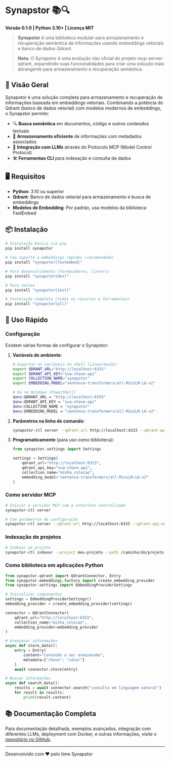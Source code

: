# Synapstor 📚🔍

**Versão 0.1.0 | Python 3.10+ | Licença MIT**

> **Synapstor** é uma biblioteca modular para armazenamento e recuperação semântica de informações usando embeddings vetoriais e banco de dados Qdrant.
>
> **Nota**: O Synapstor é uma evolução não oficial do projeto mcp-server-qdrant, expandindo suas funcionalidades para criar uma solução mais abrangente para armazenamento e recuperação semântica.

## 🔭 Visão Geral

Synapstor é uma solução completa para armazenamento e recuperação de informações baseada em embeddings vetoriais. Combinando a potência do Qdrant (banco de dados vetorial) com modelos modernos de embeddings, o Synapstor permite:

- 🔍 **Busca semântica** em documentos, código e outros conteúdos textuais
- 🧠 **Armazenamento eficiente** de informações com metadados associados
- 🔄 **Integração com LLMs** através do Protocolo MCP (Model Control Protocol)
- 🛠️ **Ferramentas CLI** para indexação e consulta de dados

## 🖥️ Requisitos

- **Python**: 3.10 ou superior
- **Qdrant**: Banco de dados vetorial para armazenamento e busca de embeddings
- **Modelos de Embedding**: Por padrão, usa modelos da biblioteca FastEmbed

## 📦 Instalação

```bash
# Instalação básica via pip
pip install synapstor

# Com suporte a embeddings rápidos (recomendado)
pip install "synapstor[fastembed]"

# Para desenvolvimento (formatadores, linters)
pip install "synapstor[dev]"

# Para testes
pip install "synapstor[test]"

# Instalação completa (todos os recursos e ferramentas)
pip install "synapstor[all]"
```

## 🚀 Uso Rápido

### Configuração

Existem várias formas de configurar o Synapstor:

1. **Variáveis de ambiente**:
   ```bash
   # Exportar as variáveis no shell (Linux/macOS)
   export QDRANT_URL="http://localhost:6333"
   export QDRANT_API_KEY="sua-chave-api"
   export COLLECTION_NAME="synapstor"
   export EMBEDDING_MODEL="sentence-transformers/all-MiniLM-L6-v2"
   
   # Ou no Windows (PowerShell)
   $env:QDRANT_URL = "http://localhost:6333"
   $env:QDRANT_API_KEY = "sua-chave-api"
   $env:COLLECTION_NAME = "synapstor"
   $env:EMBEDDING_MODEL = "sentence-transformers/all-MiniLM-L6-v2"
   ```

2. **Parâmetros na linha de comando**:
   ```bash
   synapstor-ctl server --qdrant-url http://localhost:6333 --qdrant-api-key sua-chave-api --collection-name synapstor --embedding-model "sentence-transformers/all-MiniLM-L6-v2"
   ```

3. **Programaticamente** (para uso como biblioteca):
   ```python
   from synapstor.settings import Settings
   
   settings = Settings(
       qdrant_url="http://localhost:6333",
       qdrant_api_key="sua-chave-api",
       collection_name="minha_colecao",
       embedding_model="sentence-transformers/all-MiniLM-L6-v2"
   )
   ```

### Como servidor MCP

```bash
# Iniciar o servidor MCP com a interface centralizada
synapstor-ctl server

# Com parâmetros de configuração
synapstor-ctl server --qdrant-url http://localhost:6333 --qdrant-api-key sua-chave-api --collection-name minha_colecao --embedding-model "sentence-transformers/all-MiniLM-L6-v2"
```

### Indexação de projetos

```bash
# Indexar um projeto 
synapstor-ctl indexer --project meu-projeto --path /caminho/do/projeto
```

### Como biblioteca em aplicações Python

```python
from synapstor.qdrant import QdrantConnector, Entry
from synapstor.embeddings.factory import create_embedding_provider
from synapstor.settings import EmbeddingProviderSettings

# Inicializar componentes
settings = EmbeddingProviderSettings()
embedding_provider = create_embedding_provider(settings)

connector = QdrantConnector(
    qdrant_url="http://localhost:6333",
    collection_name="minha_colecao",
    embedding_provider=embedding_provider
)

# Armazenar informações
async def store_data():
    entry = Entry(
        content="Conteúdo a ser armazenado",
        metadata={"chave": "valor"}
    )
    await connector.store(entry)

# Buscar informações
async def search_data():
    results = await connector.search("consulta em linguagem natural")
    for result in results:
        print(result.content)
```

## 📚 Documentação Completa

Para documentação detalhada, exemplos avançados, integração com diferentes LLMs, deployment com Docker, e outras informações, visite o [repositório no GitHub](https://github.com/casheiro/synapstor).

---

Desenvolvido com ❤️ pelo time Synapstor 